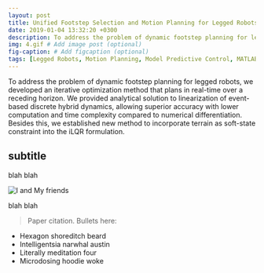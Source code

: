 ```yaml
---
layout: post
title: Unified Footstep Selection and Motion Planning for Legged Robots 
date: 2019-01-04 13:32:20 +0300
description: To address the problem of dynamic footstep planning for legged robots, we developed an iterative optimization method that plans in real-time over a receding horizon.  # Add post description (optional)
img: 4.gif # Add image post (optional)
fig-caption: # Add figcaption (optional)
tags: [Legged Robots, Motion Planning, Model Predictive Control, MATLAB]
---
```

To address the problem of dynamic footstep planning for legged robots, we developed an iterative optimization method that plans in real-time over a receding horizon. We provided analytical solution to linearization of event-based discrete hybrid dynamics, allowing superior accuracy with lower computation and time complexity compared to numerical differentiation. Besides this, we established new method to incorporate terrain as soft-state constraint into the iLQR formulation.

## subtitle
blah blah

![I and My friends]({{site.baseurl}}/assets/img/we-in-rest.jpg)

blah blah

>Paper citation.
Bullets here:

* Hexagon shoreditch beard
* Intelligentsia narwhal austin
* Literally meditation four
* Microdosing hoodie woke
